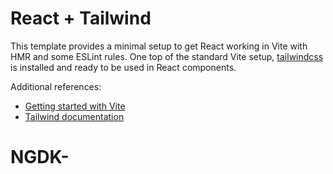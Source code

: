 # React + Tailwind

This template provides a minimal setup to get React working in Vite with HMR and some ESLint rules. One top of the standard Vite setup, [tailwindcss](https://tailwindcss.com/) is installed and ready to be used in React components.

Additional references:

- [Getting started with Vite](https://vitejs.dev/guide/)
- [Tailwind documentation](https://tailwindcss.com/docs/installation)
# NGDK-
